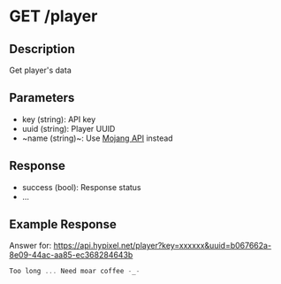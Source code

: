 # GET /player

## Description

Get player's data

## Parameters

* key (string): API key
* uuid (string): Player UUID
* ~name (string)~: Use [Mojang API](https://wiki.vg/Mojang_API#Playernames_-.3E_UUIDs) instead

## Response

* success (bool): Response status
* ...

## Example Response

Answer for: https://api.hypixel.net/player?key=xxxxxx&uuid=b067662a-8e09-44ac-aa85-ec368284643b

```js
Too long ... Need moar coffee -_-
```
